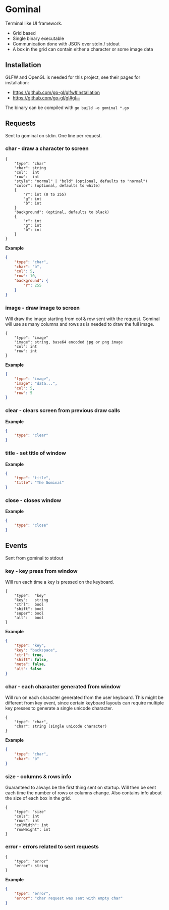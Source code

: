 # Gominal

Terminal like UI framework. 
* Grid based
* Single binary executable
* Communication done with JSON over stdin / stdout
* A box in the grid can contain either a character or some image data

## Installation
GLFW and OpenGL is needed for this project, see their pages for installation:
 * https://github.com/go-gl/glfw#installation 
 * https://github.com/go-gl/gl#gl--

The binary can be compiled with
`go build -o gominal *.go`

## Requests

Sent to gominal on stdin. One line per request. 

### char - draw a character to screen

```
{
    "type": "char"
    "char": string
    "col":  int
    "row":  int
    "style": "normal" | "bold" (optional, defaults to "normal")
    "color": (optional, defaults to white)
    {
        "r": int (0 to 255)
        "g": int
        "b": int
    } 
    "background": (optinal, defaults to black)
    {
        "r": int
        "g": int
        "b": int
    }
}
```

**Example**

```json
{
    "type": "char",
    "char": "ö",
    "col": 5,
    "row": 10,
    "background": {
        "r": 255
    }
}
```


### image - draw image to screen
Will draw the image starting from col & row sent with the request. Gominal will use as many columns and rows as
is needed to draw the full image.

```
{
    "type": "image"
    "image": string, base64 encoded jpg or png image
    "col": int
    "row": int
}
```

**Example**
```json
{
    "type": "image",
    "image": "data...",
    "col": 5,
    "row": 5
}
```

### clear - clears screen from previous draw calls
**Example**

```json
{
    "type": "clear"
}
```

### title - set title of window
**Example**

```json
{
    "type": "title",
    "title": "The Gominal"
}
```

### close - closes window
**Example**

```json
{
    "type": "close"
}
```


## Events

Sent from gominal to stdout

### key - key press from window
Will run each time a key is pressed on the keyboard.

```
{
    "type":  "key"
    "key":   string
    "ctrl":  bool
    "shift": bool
    "super": bool
    "alt":   bool
}
```

**Example**

```json
{
    "type": "key",
    "key": "backspace",
    "ctrl": true,
    "shift": false,  
    "meta": false,
    "alt": false
}
```

### char - each character generated from window
Will run on each character generated from the user keyboard. 
This might be different from key event, since certain keyboard layouts can require 
multiple key presses to generate a single unicode character.

```
{
    "type": "char",
    "char": string (single unicode character)
}
```

**Example**
```json
{
    "type": "char",
    "char": "ö"
}
```

### size - columns & rows info
Guaranteed to always be the first thing sent on startup. Will then be sent each time the number of rows or columns change.
Also contains info about the size of each box in the grid.

```
{
    "type": "size"
    "cols": int
    "rows": int
    "colWidth": int
    "rowHeight": int
}
```

### error - errors related to sent requests
```
{
    "type": "error"
    "error": string
}
```

**Example**
```json
{
    "type": "error",
    "error": "char request was sent with empty char"
}
```
